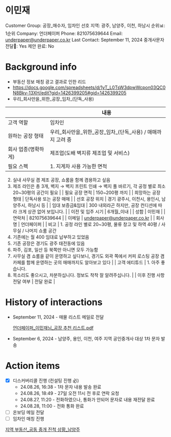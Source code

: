 # 이민재

Customer Group: 공장_매수자, 임차인
선호 지역: 광주, 남양주, 이천, 하남시
순위📊: 1순위
Company: 언더페이퍼
Phone: 821075639644
Email: underpaper@underpaper.co.kr
Last Contact: September 11, 2024
중개사문자전달📩: Yes
제안 완료: No

# Background info

- 부동산 정보 매칭 광고 결과로 인한 리드
- https://docs.google.com/spreadsheets/d/1yT_L0TsW3dpwWcpon03QC0N8Bky-13XH/edit?gid=1426399205#gid=1426399205
- 우리_회사만을_위한_공장_임차_(단독_사용)

|  | 내용 |
| --- | --- |
| 고객 역할 | 임차인 |
| 원하는 공장 형태 | 우리_회사만을_위한_공장_임차_(단독_사용) / 매매까지 고려 중 |
| 회사 업종(명확하게) | 제조업(도배 벽지류 제조업 및 서비스) |
| 필요 스펙 | 1. 지게차 사용 가능한 면적
2. 실내 사무실 겸 제조 공장, 쇼룸을 함께 겸용하고 싶음
3. 제조 라인은 총 3개, 벽지 → 벽지 프린트 인쇄 → 벽지 풀 바르기, 각 공정 별로 최소 20~30평의 공간이 필요 |
| 필요 공장 면적 | 150~200평 까지 |
| 희망하는 공장 형태 | 단독사용 또는 공장 매매 |
| 선호 공장 위치 | 경기 광주시, 이천시, 용인시, 남양주시, 하남시 등 |
| 임대 보증금&임대 | 300 내외라곤 하지만, 공장 컨디션에 따라 크게 상관 없어 보입니다. |
| 이전 및 입주 시기  | 6개월_이내 |
| 성함 | 이민재 |
| 연락처 | 821075639644 |
| 이메일 | [underpaper@underpaper.co.kr](mailto:underpaper@underpaper.co.kr) |
| 회사명 | 언더페이퍼 |
| 비고 | 1. 공정 라인 별로 20~30평, 물류 창고 및 하역 40평 / 사무실 / 나머지 쇼룸 공간
2. 기존에는 월 400 임대료 납부하고 있었음
3. 기존 공장은 경기도 광주 태전동에 있음
4. 파주, 김포, 일산 등 북쪽만 아니면 모두 가능함
5. 사무실 겸 쇼룸을 같이 운영하고 싶다보니, 경기도 외곽 쪽에서 커피 로스팅 공장 겸 카페를 함께 운영하는 곳의 매매까지도 알아보고 있다  |
| 고객 에티튜드 | 1. 아주 좋습니다.
2. 목소리도 좋으시고, 차분하십니다. 정보도 착착 잘 알려주십니다. |
| 이후 진행 사항 전달 여부 | 전달 완료 |

# History of interactions

- September 11, 2024 - 매물 리스트 메일로 전달
    
    [언더페이퍼_이민재님_공장 추천 리스트.pdf](%25E1%2584%258B%25E1%2585%25A5%25E1%2586%25AB%25E1%2584%2583%25E1%2585%25A5%25E1%2584%2591%25E1%2585%25A6%25E1%2584%258B%25E1%2585%25B5%25E1%2584%2591%25E1%2585%25A5_%25E1%2584%258B%25E1%2585%25B5%25E1%2584%2586%25E1%2585%25B5%25E1%2586%25AB%25E1%2584%258C%25E1%2585%25A2%25E1%2584%2582%25E1%2585%25B5%25E1%2586%25B7_%25E1%2584%2580%25E1%2585%25A9%25E1%2586%25BC%25E1%2584%258C%25E1%2585%25A1%25E1%2586%25BC_%25E1%2584%258E%25E1%2585%25AE%25E1%2584%258E%25E1%2585%25A5%25E1%2586%25AB_%25E1%2584%2585%25E1%2585%25B5%25E1%2584%2589%25E1%2585%25B3%25E1%2584%2590%25E1%2585%25B3%201.pdf)
    
- September 6, 2024 - 남양주, 용인, 이천, 여주 지역 공인중개사 대상 1차 문자 발송

# Action items

- [x]  디스커버리콜 진행 (컨설팅 진행 必)
    - 24.08.26, 16:38 - 1차 문자 내용 발송 완료
    - 24.08.26, 18:49 - 27일 오전 11시 전 후로 연락 요청
    - 24.08.27, 11:20 - 전화하였으나, 통화가 안되어 문자로 내용 재전달 완료
    - 24.08.28, 11:00 - 전화 통화 완료
- [ ]  온보딩 메일 전달
- [ ]  임차인 매칭 진행

[지역 부동산_공동 중개 진척 상황_남양주](%E1%84%8C%E1%85%B5%E1%84%8B%E1%85%A7%E1%86%A8%20%E1%84%87%E1%85%AE%E1%84%83%E1%85%A9%E1%86%BC%E1%84%89%E1%85%A1%E1%86%AB_%E1%84%80%E1%85%A9%E1%86%BC%E1%84%83%E1%85%A9%E1%86%BC%20%E1%84%8C%E1%85%AE%E1%86%BC%E1%84%80%E1%85%A2%20%E1%84%8C%E1%85%B5%E1%86%AB%E1%84%8E%E1%85%A5%E1%86%A8%20%E1%84%89%E1%85%A1%E1%86%BC%E1%84%92%E1%85%AA%E1%86%BC_%E1%84%82%E1%85%A1%E1%86%B7%E1%84%8B%E1%85%A3%E1%86%BC%E1%84%8C%E1%85%AE%20154d17d955ad47b29f9bdc82993d659b.csv)